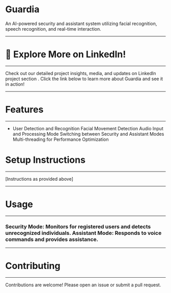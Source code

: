 <h1>Guardia</h1>
An AI-powered security and assistant system utilizing facial recognition, speech recognition, and real-time interaction.
<hr>

<h1>📢 Explore More on LinkedIn!</h1>
<hr>
Check out our detailed project insights, media, and updates on LinkedIn project section . Click the link below to learn more about Guardia and see it in action!
<hr>

<h1>Features</h1>
<hr>
<ul>
  <li>
 User Detection and Recognition
 Facial Movement Detection
 Audio Input and Processing
 Mode Switching between Security and Assistant Modes
 Multi-threading for Performance Optimization
  </li>
</ul>
<h1>Setup Instructions</h1>
<hr>
[Instructions as provided above]
<hr>
<h1>Usage</h1>
<hr>
<h3>
Security Mode: Monitors for registered users and detects unrecognized individuals.
Assistant Mode: Responds to voice commands and provides assistance.
</h3>
<hr>
<h1>Contributing</h1>
<hr>
Contributions are welcome! Please open an issue or submit a pull request.


